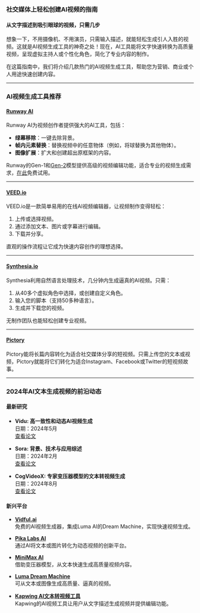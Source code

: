 ### 社交媒体上轻松创建AI视频的指南

#### 从文字描述到吸引眼球的视频，只需几步

想象一下，不用摄像机、不用演员，只需输入描述，就能轻松生成引人入胜的视频。这就是AI视频生成工具的神奇之处！现在，AI工具能将文字快速转换为高质量视频，呈现虚拟主持人或个性化角色，简化了专业内容的制作。

在这篇指南中，我们将介绍几款热门的AI视频生成工具，帮助您为营销、商业或个人用途快速创建内容。

---

### AI视频生成工具推荐

#### [Runway AI](https://runwayml.com/)

Runway AI为视频创作者提供强大的AI工具，包括：

- **绿幕移除**：一键去除背景。
- **帧内元素替换**：替换视频中的任意物体（例如，将球替换为其他物体）。
- **图像扩展**：扩大和创建超出原框架的内容。

Runway的Gen-1和[Gen-2](https://dataconomy.com/blog/2023/03/21/what-is-runway-ai-gen-2-text-to-video-ai/)模型提供高级的视频编辑功能，适合专业的视频生成需求，[在此](https://runwayml.com/)免费试用。

---

#### [VEED.io](https://www.veed.io/)

VEED.io是一款简单易用的在线AI视频编辑器，让视频制作变得轻松：

1. 上传或选择视频。
2. 通过添加文本、图片或字幕进行编辑。
3. 下载并分享。

直观的操作流程让它成为快速内容创作的理想选择。

---

#### [Synthesia.io](https://www.synthesia.io/)

Synthesia利用自然语言处理技术，几分钟内生成逼真的AI视频。只需：

1. 从40多个虚拟角色中选择，或创建自定义角色。
2. 输入您的脚本（支持50多种语言）。
3. 生成并下载您的视频。

无制作团队也能轻松创建专业视频。

---

#### [Pictory](https://pictory.ai/)

Pictory能将长篇内容转化为适合社交媒体分享的短视频。只需上传您的文本或视频，Pictory就能将它们转化为适合Instagram、Facebook或Twitter的短视频故事。

---

### 2024年AI文本生成视频的前沿动态

#### 最新研究

- **Vidu: 高一致性和动态AI视频生成**  
  日期：2024年5月  
  [查看论文](https://arxiv.org/abs/2405.04233)

- **Sora: 背景、技术与应用综述**  
  日期：2024年2月  
  [查看论文](https://arxiv.org/abs/2402.17177)

- **CogVideoX: 专家变压器模型的文本转视频生成**  
  日期：2024年8月  
  [查看论文](https://arxiv.org/abs/2408.06072)

#### 新兴平台

- **[Vidful.ai](https://vidful.ai/)**  
  免费的AI视频生成器，集成Luma AI的Dream Machine，实现快速视频生成。

- **[Pika Labs AI](https://pikartai.com/)**  
  通过AI将文本或图片转化为动态视频的创新平台。

- **[MiniMax AI](https://www.minimaxai.co/)**  
  借助变压器模型，从文本快速生成高质量视频内容。

- **[Luma Dream Machine](https://lumalabs.ai/dream-machine)**  
  可从文本或图像生成高质量、逼真的视频。

- **[Kapwing AI文本转视频工具](https://www.kapwing.com/ai/text-to-video)**  
  Kapwing的AI视频工具让用户从文字描述生成视频并提供编辑功能。